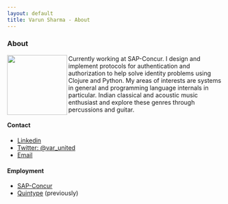 ```yaml
---
layout: default
title: Varun Sharma - About
---
```

### About

<img src="https://avatars2.githubusercontent.com/u/8896034?s=460&v=4" align="left" padding="10px" width="140px" />

Currently working at SAP-Concur. I design and implement protocols for authentication and authorization to help solve identity problems using Clojure and Python. My areas of interests are systems in general and programming language internals in particular. Indian classical and acoustic music enthusiast and explore these genres through percussions and guitar.


#### Contact

<link rel="stylesheet"
      type="text/css"
      href="https://maxcdn.bootstrapcdn.com/font-awesome/4.7.0/css/font-awesome.min.css" />

- <i class="fa fa-linkedin" aria-hidden="true"></i> [Linkedin](https://www.linkedin.com/in/varunited/)
- <i class="fa fa-twitter"  aria-hidden="true"></i> [Twitter: @var_united](https://twitter.com/var_united)
- <i class="fa fa-envelope" aria-hidden="true"></i> [Email](mailto:varunited@gmail.com)


#### Employment

- [SAP-Concur](https://www.concur.com/)
- [Quintype](https://www.quintype.com) (previously)
